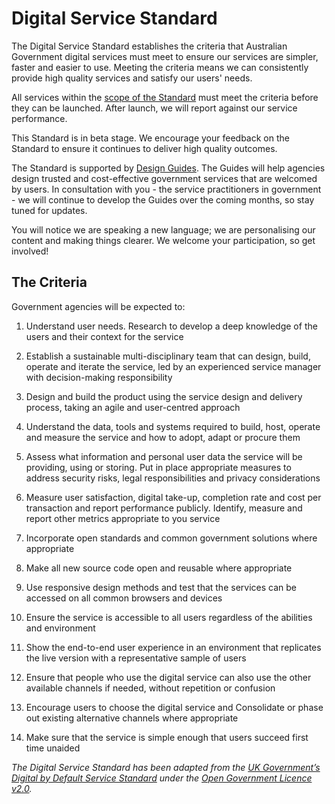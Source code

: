 Digital Service Standard
========================

The Digital Service Standard establishes the criteria that Australian
Government digital services must meet to ensure our services are
simpler, faster and easier to use. Meeting the criteria means we can
consistently provide high quality services and satisfy our users' needs.

All services within the [scope of the
Standard](http://www.dto.gov.au/standard/scope-digital-service-standard) must meet the
criteria before they can be launched. After launch, we will report
against our service performance.

This Standard is in beta stage. We encourage your feedback on the Standard to ensure it continues to deliver high quality outcomes.

The Standard is supported by [Design Guides](http://www.dto.gov.au/design-guides). The Guides
will help agencies design trusted and cost-effective government services
that are welcomed by users. In consultation with you - the service
practitioners in government - we will continue to develop the Guides
over the coming months, so stay tuned for updates.

You will notice we are speaking a new language; we are personalising our
content and making things clearer. We welcome your participation, so get
involved!

The Criteria
------------

Government agencies will be expected to:

1.  Understand user needs. Research to develop a deep knowledge
    of the users and their context for the service

2.  Establish a sustainable multi-disciplinary team that can design,
    build, operate and iterate the service, led by an experienced
    service manager with decision-making responsibility

3.  Design and build the product using the service design and delivery process, taking an agile and user-centred approach

4.  Understand the data, tools and systems required to build, host,
    operate and measure the service and how to adopt, adapt or procure
    them

5.  Assess what information and personal user data the service will be
    providing, using or storing. Put in place appropriate measures to
    address security risks, legal responsibilities and privacy
    considerations

6.  Measure user satisfaction, digital take-up,
    completion rate and cost per transaction and report performance
    publicly. Identify, measure and report other metrics appropriate to you service

7.  Incorporate open standards and common government solutions
    where appropriate

8.  Make all new source code open and reusable where
    appropriate

9.  Use responsive design methods and test that the services can be accessed on all common browsers and devices

10. Ensure the service is accessible to all users regardless of the abilities and environment

11. Show the end-to-end user experience in an environment that replicates the live version with a representative sample of users

12. Ensure that people who use the digital service can also use the other available channels if needed, without repetition or confusion

13. Encourage users to choose the digital service and Consolidate or phase out existing alternative channels where
    appropriate

14. Make sure that the service is simple enough that users succeed first time unaided

*The Digital Service Standard has been adapted from the [UK Government’s
Digital by Default Service
Standard](https://www.gov.uk/service-manual/digital-by-default-26-points) under
the [Open Government Licence
v2.0](http://www.nationalarchives.gov.uk/doc/open-government-licence/version/2/).*
